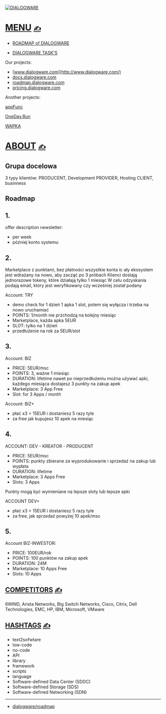 
[![DIALOGWARE](http://logo.dialogware.com/dialogware-2lines.png)](http://menu.dialogware.com/)

# [MENU](https://github.com/dialogware/roadmap/blob/main/DOCS/MENU.md)  [<span style='font-size:20px;'>&#x270D;</span>](https://github.com/dialogware/roadmap/edit/main/DOCS/MENU.md)

+ [ROADMAP of DIALOGWARE](https://github.com/orgs/dialogware/projects/2/views/1)

+ [DIALOGWARE TASK'S](https://github.com/orgs/dialogware/projects/1/views/1)

Our projects:

+ [www.dialogware.com](http://www.dialogware.com/)
+ [docs.dialogware.com](http://docs.dialogware.com/)
+ [roadmap.dialogware.com](http://roadmap.dialogware.com/)
+ [pricing.dialogware.com](http://pricing.dialogware.com/)



Another projects:

[appFunc](https://github.com/orgs/appfunc/repositories)

[OneDay.Run](https://github.com/orgs/oneday-run/repositories)

[WAPKA](https://github.com/wapka-pl)


# [ABOUT](https://github.com/dialogware/roadmap/blob/main/DOCS/ABOUT.md) [<span style='font-size:20px;'>&#x270D;</span>](https://github.com/dialogware/roadmap/edit/main/DOCS/ABOUT.md)

## Grupa docelowa

3 typy klientów:
PRODUCENT, Development
PROVIDER, Hosting
CLIENT, businness


## Roadmap

## 1.
offer description
newsletter:
+ per week
+ później konto systemu

## 2.
Marketplace z punktami, bez płatności
wszystkie konta ic ały ekosystem jest wdrażany na nowo, aby zacząć po 3 próbach
Klienci dostają jednorazowe tokeny, które działają tylko 1 miesiąc
W celu odzyskania podają email, który jest weryfikowany czy wcześniej został podany


Account: TRY
+ demo check for 1 dzień 1 apka 1 slot, potem się wyłącza i trzeba na nowo uruchamiać
+ POINTS: 1/month nie przchodzą na kolejny miesiąc
+ Marketplace, każda apka 5EUR
+ SLOT: tylko na 1 dzień
+ przedłużenie na rok za 5EUR/slot



## 3.
Account: BIZ
+ PRICE: 5EUR/msc
+ POINTS: 3, ważne 1 miesiąc
+ DURATION: lifetime nawet po nieprzedłużeniu można używać apki, każdego miesiąca dostajesz 3 punkty na zakup apek
+ Marketplace: 3 App Free
+ Slot: for 3 Apps / month

Account: BIZ+
+ płać x3 = 15EUR i dostaniesz 5 razy tyle
+ za free jak kupujesz 10 apek na miesiąc

## 4.
ACCOUNT: DEV - KREATOR - PRODUCENT
+ PRICE: 5EUR/msc
+ POINTS: punkty zbierane za wyprodukowanie i sprzedaż na zakup lub wypłata
+ DURATION: lifetime
+ Marketplace: 3 Apps Free
+ Slots: 3 Apps

Punkty mogą być wymieniane na lepsze sloty lub lepsze apki

ACCOUNT DEV+
+ płać x3 = 15EUR i dostaniesz 5 razy tyle
+ za free, jak sprzedaż powyżej 10 apek/msc

## 5.

Account BIZ-INWESTOR:
+ PRICE: 100EUR/rok
+ POINTS: 100 punktów na zakup apek
+ DURATION: 24M
+ Marketplace: 10 Apps Free
+ Slots: 10 Apps
## [COMPETITORS](https://github.com/dialogware/roadmap/blob/main/DOCS/COMPETITORS.md) [<span style='font-size:20px;'>&#x270D;</span>](https://github.com/dialogware/roadmap/edit/main/DOCS/COMPETITORS.md)

6WIND, Arista Networks, Big Switch Networks, Cisco, Citrix, Dell Technologies,
EMC, HP, IBM, Microsoft, VMware
## [HASHTAGS](https://github.com/dialogware/www/blob/main/DOCS/TAGS.md) [<span style='font-size:20px;'>&#x270D;</span>](https://github.com/dialogware/www/edit/main/DOCS/TAGS.md)

+ text2sofwtare
+ low-code 
+ no-code
+ API
+ library
+ framework 
+ scripts
+ language
+ Software-defined Data Center (SDDC)
+ Software-defined Storage (SDS)
+ Software-defined Networking (SDN)

---

+ [dialogware/roadmap](https://github.com/dialogware/roadmap)
